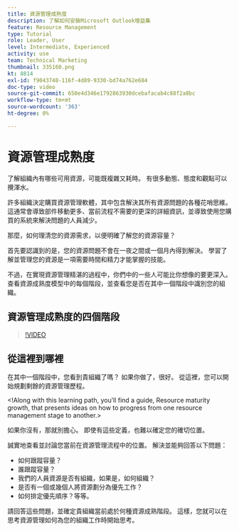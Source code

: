 ```yaml
---
title: 資源管理成熟度
description: 了解如何安裝Microsoft Outlook增益集
feature: Resource Management
type: Tutorial
role: Leader, User
level: Intermediate, Experienced
activity: use
team: Technical Marketing
thumbnail: 335160.png
kt: 8814
exl-id: f9043748-116f-4d89-9330-bd74a762e684
doc-type: video
source-git-commit: 650e4d346e1792863930dcebafacab4c88f2a8bc
workflow-type: tm+mt
source-wordcount: '363'
ht-degree: 0%

---
```


# 資源管理成熟度

了解組織內有哪些可用資源，可能既複雜又耗時。 有很多動態、態度和觀點可以攪渾水。

許多組織決定購買資源管理軟體，其中包含解決其所有資源問題的各種花哨思維。 這通常會導致部件移動更多、當前流程不需要的更深的詳細資訊，並導致使用您購買的系統來解決問題的人員減少。

那麼，如何理清您的資源需求，以便明確了解您的資源容量？

首先要認識到的是，您的資源問題不會在一夜之間或一個月內得到解決。 學習了解並管理您的資源是一項需要時間和精力才能掌握的技能。

不過，在實現資源管理精湛的過程中，你們中的一些人可能比你想像的要更深入。 查看資源成熟度模型中的每個階段，並查看您是否在其中一個階段中識別您的組織。

## 資源管理成熟度的四個階段

>[!VIDEO](https://video.tv.adobe.com/v/335160/?quality=12&learn=on)


## 從這裡到哪裡

在其中一個階段中，您看到貴組織了嗎？ 如果你做了，很好。 從這裡，您可以開始規劃剩餘的資源管理歷程。

&lt;!Along with this learning path, you’ll find a guide, Resource maturity growth, that presents ideas on how to progress from one resource management stage to another.&gt;

如果你沒有，那就別擔心。 即使有這些定義，也難以確定您的確切位置。

誠實地查看並討論您當前在資源管理流程中的位置。 解決並能夠回答以下問題：

* 如何跟蹤容量？
* 誰跟蹤容量？
* 我們的人員資源是否有組織，如果是，如何組織？
* 是否有一個或幾個人將資源劃分為優先工作？
* 如何排定優先順序？等等。

請回答這些問題，並確定貴組織當前處於何種資源成熟階段。 這樣，您就可以在思考資源管理如何為您的組織工作時開始思考。
